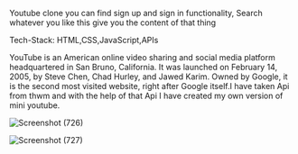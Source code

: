 Youtube clone you can find sign up and sign in functionality, Search whatever you like this give you the content of that thing

Tech-Stack: HTML,CSS,JavaScript,APIs

YouTube is an American online video sharing and social media platform headquartered in San Bruno, California. It was launched on February 14, 2005, by Steve Chen, Chad Hurley, and Jawed Karim. Owned by Google, it is the second most visited website, right after Google itself.I have taken Api from thwm and with the help of that Api I have created my own version of mini youtube.




![Screenshot (726)](https://user-images.githubusercontent.com/96103734/165904790-c099db12-a040-40fd-9de1-c931a6111863.png)



![Screenshot (727)](https://user-images.githubusercontent.com/96103734/165904798-7a6cf0cb-12f2-4f20-8650-3463c63afb29.png)
